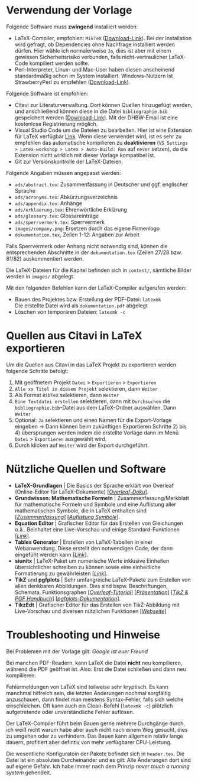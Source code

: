 # Verwendung der Vorlage

Folgende Software muss **zwingend** installiert werden:
- LaTeX-Compiler, empfohlen: `MikTeX` ([Download-Link](https://miktex.org/download)). Bei der Installation wird gefragt, ob Dependencies ohne Nachfrage installiert werden dürfen. Hier wähle ich normalerweise `Ja`, dies ist aber mit einem gewissen Sicherheitsrisiko verbunden, falls nicht-vertraulicher LaTeX-Code kompiliert werden sollte.
- Perl-Interpreter, Linux- und Mac-User haben diesen anscheinend standardmäßig schon im System installiert. Windows-Nutzern ist StrawberryPerl zu empfehlen ([Download-Link](https://strawberryperl.com/)).

Folgende Software ist empfohlen:
- Citavi zur Literaturverwaltung. Dort können Quellen hinzugefügt werden, und anschließend können diese in die Datei `bibliographie.bib` gespeichert werden ([Download-Link](https://www.citavi.com/de)). Mit der DHBW-Email ist eine kostenlose Registrierung möglich.
- Visual Studio Code um die Dateien zu bearbeiten. Hier ist eine Extension für LaTeX verfügbar [Link](https://marketplace.visualstudio.com/items?itemName=James-Yu.latex-workshop). Wenn diese verwendet wird, ist es sehr zu empfehlen das automatische kompilieren zu **deaktivieren** (`VS Settings > Latex-workshop > Latex > Auto-Build: Run` auf `never` setzen), da die Extension nicht wirklich mit dieser Vorlage kompatibel ist.
- Git zur Versionskontrolle der LaTeX-Dateien.

Folgende Angaben müssen angepasst werden:

- `ads/abstract.tex`: Zusammenfassung in Deutscher und ggf. englischer Sprache
- `ads/acronyms.tex`: Abkürzungsverzeichnis
- `ads/appendix.tex`: Anhänge
- `ads/erklaerung.tex`: Ehrenwörtliche Erklärung
- `ads/glossary.tex`: Glossareinträge
- `ads/sperrvermerk.tex`: Sperrvermerk
- `images/company.png`: Ersetzen durch das eigene Firmenlogo
- `dokumentation.tex`, Zeilen 1-12: Angaben zur Arbeit

Falls Sperrvermerk oder Anhang nicht notwendig sind, können die entsprechenden Abschnitte in der `dokumentation.tex` (Zeilen 27/28 bzw. 81/82) auskommentiert werden.

Die LaTeX-Dateien für die Kapitel befinden sich in `content/`, sämtliche Bilder werden in `images/` abgelegt.

Mit den folgenden Befehlen kann der LaTeX-Compiler aufgerufen werden:

- Bauen des Projektes bzw. Erstellung der PDF-Datei: `latexmk`  
  Die erstellte Datei wird als `dokumentation.pdf` abgelegt
- Löschen von temporären Dateien: `latexmk -c`

# Quellen aus Citavi in LaTeX exportieren

Um die Quellen aus Citavi in das LaTeX Projekt zu exportieren werden folgende Schritte befolgt:

1) Mit geöffnetem Projekt `Datei` > `Exportieren` > `Exportieren`
2) `Alle xx Titel in diesem Projekt` selektieren, dann `Weiter`
3) Als Format `BibTeX` selektieren, dann `Weiter`
4) `Eine Textdatei erstellen` selektieren, dann mit `Durchsuchen` die `bibliographie.bib`-Datei aus dem LaTeX-Ordner auswählen. Dann `Weiter`
5) Optional: `Ja` selektieren und einen Namen für die Export-Vorlage eingeben → Dann können beim zukünftigen Exportieren Schritte 2) bis 4) übersprungen werden indem die erstellte Vorlage dann im Menü `Datei` > `Exportieren` ausgewählt wird.
6) Durch klicken auf `Weiter` wird der Export durchgeführt.

# Nützliche Quellen und Software

- **LaTeX-Grundlagen** | Die Basics der Sprache erklärt von Overleaf (Online-Editor für LaTeX-Dokumente) [*[Overleaf-Doku](https://www.overleaf.com/learn)*].
- **Grundwissen: Mathematische Formeln** | Zusammenfassung/Merkblatt für mathematische Formeln und Symbole und eine Auflistung aller mathematischen Symbole, die in LaTeX enthalten sind [*[Zusammenfassung](https://www.grund-wissen.de/informatik/latex/mathematischer-formelsatz.html)*] [*[Auflistung Symbole](https://oeis.org/wiki/List_of_LaTeX_mathematical_symbols)*].
- **Equation Editor** | Grafischer Editor für das Erstellen von Gleichungen o.ä.. Beinhaltet eine Live-Vorschau und einige Standard-Funktionen [*[Link](https://latex.codecogs.com/eqneditor/editor.php)*].
- **Tables Generator** | Erstellen von LaTeX-Tabellen in einer Webanwendung. Diese erstellt den notwendigen Code, der dann eingefüht werden kann [*[Link](https://www.tablesgenerator.com/)*].
- **siunitx** | LaTeX-Paket um numerische Werte inklusive Einheiten übersichtlicher schreiben zu können sowie eine einheitliche Formatierung zu gewährleisten [*[Link](https://www.namsu.de/Extra/pakete/Siunitx.html)*].
- **TikZ** und **pgfplots** | Sehr umfangreiche LaTeX-Pakete zum Erstellen von allen denkbaren Abbildungen. Dies sind bspw. Beschriftungen, Schemata, Funktionsgraphen [*[Overleaf-Tutorial](https://de.overleaf.com/learn/latex/Pgfplots_package)*] [*[Präsentation](https://docs.freitagsrunde.org/Veranstaltungen/techtalk/2016/slides-plotting-2016-02-12.pdf)*] [*[TikZ & PGF Handbuch](https://texample.net/media/pgf/builds/pgfmanualCVS2012-11-04.pdf)*] [*[pgfplots-Dokumentation](https://mirrors.rit.edu/CTAN/graphics/pgf/contrib/pgfplots/doc/pgfplots.pdf)*].
- **TikzEdt** | Grafischer Editor für das Erstellen von TikZ-Abbildung mit Live-Vorschau und diversen nützlichen Funktionen [*[Webseite](http://www.tikzedt.org/)*]

# Troubleshooting und Hinweise

Bei Problemen mit der Vorlage gilt: *Google ist euer Freund*

Bei manchen PDF-Readern, kann LaTeX die Datei **nicht** neu kompilieren, während die PDF geöffnet ist. Also: Erst die Datei schließen und dann neu kompilieren.

Fehlermeldungen von LaTeX sind teilweise sehr kryptisch. Es kann manchmal hilfreich sein, die letzten Änderungen nochmal sorgfältig anzuschauen, dann findet man meistens Syntax-Fehler, falls sich welche einschleichen. Oft kann auch ein Clean-Befehl (`latexmk -c`) plötzlich aufgetretende oder unverständliche Fehler auflösen.

Der LaTeX-Compiler führt beim Bauen gerne mehrere Durchgänge durch, ich weiß nicht warum habe aber auch nicht nach einem Weg gesucht, dies zu umgehen oder zu verhindern. Das Bauen kann allgemein relativ lange dauern, profitiert aber defintiv von mehr verfügbarer CPU-Leistung.

Die wesentliche Konfiguratoin der Pakete befindet sich in `header.tex`. Die Datei ist ein absolutes Durcheinander und es gilt: Alle Änderungen dort sind auf eigene Gefahr. Ich habe immer nach dem Prinzip *never touch a running system* gehendelt.

